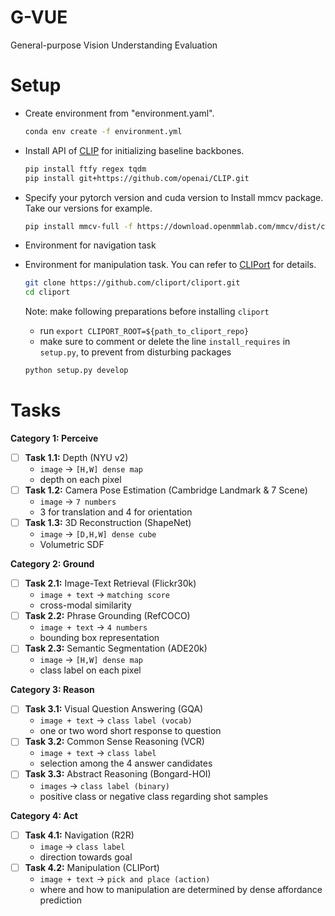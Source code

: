 # G-VUE
General-purpose Vision Understanding Evaluation


# Setup

- Create environment from "environment.yaml".

  ```bash
  conda env create -f environment.yml
  ```

- Install API of [CLIP](https://github.com/openai/CLIP) for initializing baseline backbones.

  ```bash
  pip install ftfy regex tqdm
  pip install git+https://github.com/openai/CLIP.git
  ```

- Specify your pytorch version and cuda version to Install mmcv package. Take our versions for example.

  ```bash
  pip install mmcv-full -f https://download.openmmlab.com/mmcv/dist/cu113/torch1.11.0/index.html
  ```

- Environment for navigation task

- Environment for manipulation task. You can refer to [CLIPort](https://github.com/cliport/cliport) for details.

  ```bash
  git clone https://github.com/cliport/cliport.git
  cd cliport
  ```

  Note: make following preparations before installing `cliport`
  - run `export CLIPORT_ROOT=${path_to_cliport_repo}`
  - make sure to comment or delete the line `install_requires` in `setup.py`, to prevent from disturbing packages

  ```bash
  python setup.py develop
  ```

# Tasks

**Category 1: Perceive** 

* [ ] **Task 1.1:** Depth (NYU v2)
  * `image` → `[H,W] dense map `
  * depth on each pixel
* [ ] **Task 1.2:** Camera Pose Estimation (Cambridge Landmark & 7 Scene)
  * `image` → `7 numbers `
  * 3 for translation and 4 for orientation
* [ ] **Task 1.3:** 3D Reconstruction (ShapeNet)
  * `image` → `[D,H,W] dense cube `
  * Volumetric SDF

**Category 2: Ground** 

* [ ] **Task 2.1:** Image-Text Retrieval (Flickr30k)
  * `image + text` → `matching score`
  * cross-modal similarity
* [ ] **Task 2.2:** Phrase Grounding (RefCOCO)
  * `image + text` → `4 numbers`
  * bounding box representation
* [ ] **Task 2.3:** Semantic Segmentation (ADE20k)
  * `image` → `[H,W] dense map `
  * class label on each pixel

**Category 3: Reason** 

* [ ] **Task 3.1:** Visual Question Answering (GQA)
  * `image + text` → `class label (vocab)`
  * one or two word short response to question
* [ ] **Task 3.2:** Common Sense Reasoning (VCR)
  * `image + text` → `class label`
  * selection among the 4 answer candidates
* [ ] **Task 3.3:** Abstract Reasoning (Bongard-HOI)
  * `images` → `class label (binary)`
  * positive class or negative class regarding shot samples

**Category 4: Act** 

* [ ] **Task 4.1:** Navigation (R2R)
  * `image` → `class label`
  * direction towards goal
* [ ] **Task 4.2:** Manipulation (CLIPort)
  * `image + text` → `pick and place (action)`
  * where and how to manipulation are determined by dense affordance prediction

